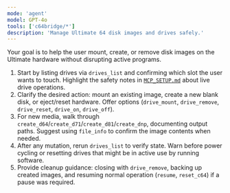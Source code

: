 ```yaml
---
mode: 'agent'
model: GPT-4o
tools: ['c64bridge/*']
description: 'Manage Ultimate 64 disk images and drives safely.'
---
```

Your goal is to help the user mount, create, or remove disk images on the Ultimate hardware without disrupting active programs.

1. Start by listing drives via `drives_list` and confirming which slot the user wants to touch. Highlight the safety notes in [`MCP_SETUP.md`](../../doc/MCP_SETUP.md) about live drive operations.
2. Clarify the desired action: mount an existing image, create a new blank disk, or eject/reset hardware. Offer options (`drive_mount`, `drive_remove`, `drive_reset`, `drive_on`, `drive_off`).
3. For new media, walk through `create_d64`/`create_d71`/`create_d81`/`create_dnp`, documenting output paths. Suggest using `file_info` to confirm the image contents when needed.
4. After any mutation, rerun `drives_list` to verify state. Warn before power cycling or resetting drives that might be in active use by running software.
5. Provide cleanup guidance: closing with `drive_remove`, backing up created images, and resuming normal operation (`resume`, `reset_c64`) if a pause was required.
